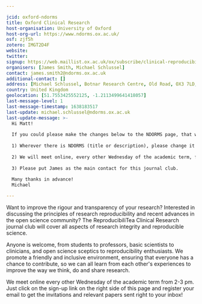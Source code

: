 ```yaml
---

jcid: oxford-ndorms
title: Oxford Clinical Research
host-organisation: University of Oxford
host-org-url: https://www.ndorms.ox.ac.uk/
osf: zjf5h
zotero: IMGT2D4F
website: 
twitter: 
signup: https://web.maillist.ox.ac.uk/ox/subscribe/clinical-reproducibilitea
organisers: [James Smith, Michael Schlussel]
contact: james.smith2@ndorms.ox.ac.uk
additional-contact: []
address: [Michael Schlussel, Botnar Research Centre, Old Road, OX3 7LD, Oxford]
country: United Kingdom
geolocation: [51.7553425552125, -1.2113499641418057]
last-message-level: 1
last-message-timestamp: 1638183517
last-update: michael.schlussel@ndorms.ox.ac.uk
last-update-message: >-
  Hi Matt!
        
  If you could please make the changes below to the NDORMS page, that would be very much appreciated:
        
  1) Wherever there is NDORMS (title or description), please change it to Clinical Research.
    
  2) We will meet online, every other Wednesday of the academic term, from 2-3 pm. So, if you could also update that in the description, it would be awesome.
    
  3) Please put James as the main contact for this journal club.
    
  Many thanks in advance!
  Michael

---
```


Want to improve the rigour and transparency of your research? Interested in discussing the principles of research reproducibility and recent advances in the open science community? The ReproducibiliTea Clinical Research journal club will cover all aspects of research integrity and reproducible science.

Anyone is welcome, from students to professors, basic scientists to clinicians, and open science sceptics to reproducibility enthusiasts. We promote a friendly and inclusive environment, ensuring that everyone has a chance to contribute, so we can all learn from each other's experiences to improve the way we think, do and share research.

We meet online every other Wednesday of the academic term from 2-3 pm. Just click on the sign-up link on the right side of this page and register your email to get the invitations and relevant papers sent right to your inbox!
